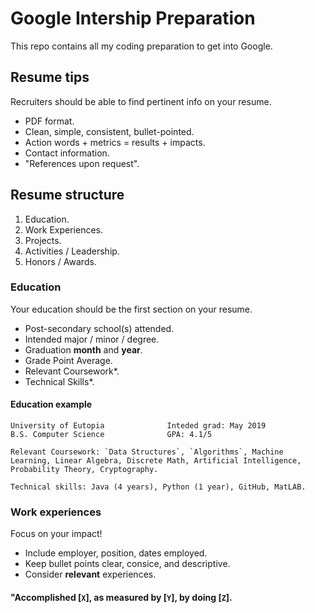 # Google Intership Preparation

This repo contains all my coding preparation to get into Google. 

## Resume tips

Recruiters should be able to find pertinent info on your resume.

- PDF format.
- Clean, simple, consistent, bullet-pointed.
- Action words + metrics = results + impacts.
- Contact information.
- "References upon request".

## Resume structure

1. Education.
2. Work Experiences.
3. Projects.
4. Activities / Leadership.
5. Honors / Awards.


### Education

Your education should be the first section on your resume.

- Post-secondary school(s) attended.
- Intended major / minor / degree.
- Graduation **month** and **year**.
- Grade Point Average.
- Relevant Coursework*.
- Technical Skills*.

#### Education example

    University of Eutopia              Inteded grad: May 2019
    B.S. Computer Science              GPA: 4.1/5

    Relevant Coursework: `Data Structures`, `Algorithms`, Machine Learning, Linear Algebra, Discrete Math, Artificial Intelligence, Probability Theory, Cryptography.

    Technical skills: Java (4 years), Python (1 year), GitHub, MatLAB.


### Work experiences

Focus on your impact!

- Include employer, position, dates employed.
- Keep bullet points clear, consice, and descriptive.
- Consider **relevant** experiences.

#### "Accomplished [`X`], as measured by [`Y`], by doing [`Z`].